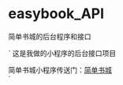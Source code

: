 # easybook_API
简单书城的后台程序和接口

`
这是我做的小程序的后台接口项目 

简单书城小程序传送门：[简单书城](https://github.com/treey-yao/easybook)  
`


